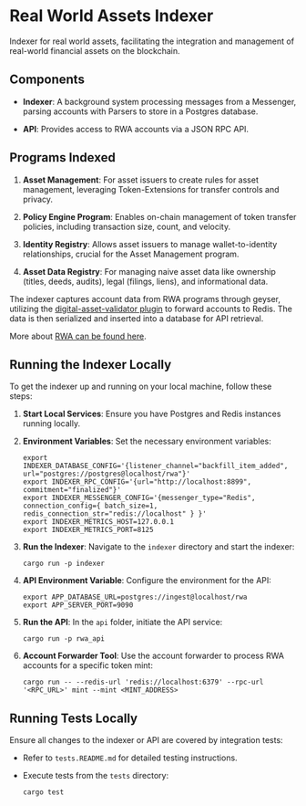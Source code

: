 # Real World Assets Indexer

Indexer for real world assets, facilitating the integration and management of real-world financial assets on the blockchain.

## Components

- **Indexer**: A background system processing messages from a Messenger, parsing accounts with Parsers to store in a Postgres database.

- **API**: Provides access to RWA accounts via a JSON RPC API.

## Programs Indexed

1. **Asset Management**: For asset issuers to create rules for asset management, leveraging Token-Extensions for transfer controls and privacy.

2. **Policy Engine Program**: Enables on-chain management of token transfer policies, including transaction size, count, and velocity.

3. **Identity Registry**: Allows asset issuers to manage wallet-to-identity relationships, crucial for the Asset Management program.

4. **Asset Data Registry**: For managing naive asset data like ownership (titles, deeds, audits), legal (filings, liens), and informational data.

The indexer captures account data from RWA programs through geyser, utilizing the [digital-asset-validator plugin](https://github.com/helius-labs/digital-asset-validator-plugin) to forward accounts to Redis. The data is then serialized and inserted into a database for API retrieval.

More about [RWA can be found here](https://github.com/bridgesplit/rwa-token).

## Running the Indexer Locally

To get the indexer up and running on your local machine, follow these steps:

1. **Start Local Services**:
   Ensure you have Postgres and Redis instances running locally.

2. **Environment Variables**:
   Set the necessary environment variables:

    ```shell
    export INDEXER_DATABASE_CONFIG='{listener_channel="backfill_item_added", url="postgres://postgres@localhost/rwa"}'
    export INDEXER_RPC_CONFIG='{url="http://localhost:8899", commitment="finalized"}'
    export INDEXER_MESSENGER_CONFIG='{messenger_type="Redis", connection_config={ batch_size=1, redis_connection_str="redis://localhost" } }'
    export INDEXER_METRICS_HOST=127.0.0.1
    export INDEXER_METRICS_PORT=8125
    ```

3. **Run the Indexer**:
   Navigate to the `indexer` directory and start the indexer:

    ```shell
    cargo run -p indexer
    ```

4. **API Environment Variable**:
   Configure the environment for the API:

    ```shell
    export APP_DATABASE_URL=postgres://ingest@localhost/rwa
    export APP_SERVER_PORT=9090
    ```

5. **Run the API**:
   In the `api` folder, initiate the API service:

    ```shell
    cargo run -p rwa_api
    ```

6. **Account Forwarder Tool**:
   Use the account forwarder to process RWA accounts for a specific token mint:

    ```shell
    cargo run -- --redis-url 'redis://localhost:6379' --rpc-url '<RPC_URL>' mint --mint <MINT_ADDRESS>
    ```

## Running Tests Locally

Ensure all changes to the indexer or API are covered by integration tests:

- Refer to `tests.README.md` for detailed testing instructions.
- Execute tests from the `tests` directory:

    ```shell
    cargo test
    ```
